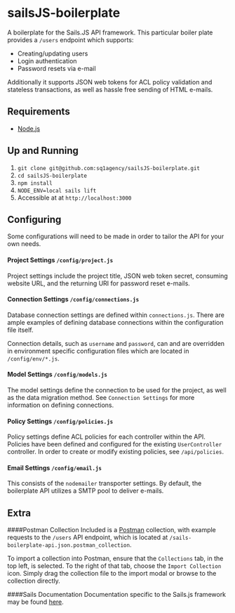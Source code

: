 # sailsJS-boilerplate
A boilerplate for the Sails.JS API framework.  This particular boiler plate provides a `/users` endpoint which supports:

+ Creating/updating users
+ Login authentication
+ Password resets via e-mail

Additionally it supports JSON web tokens for ACL policy validation and stateless transactions, as well as hassle free sending of HTML e-mails.

## Requirements
- [Node.js](http://nodejs.org/)

## Up and Running

1. `git clone git@github.com:sq1agency/sailsJS-boilerplate.git`
2. `cd sailsJS-boilerplate`
3. `npm install`
4. `NODE_ENV=local sails lift`
5. Accessible at at `http://localhost:3000`

## Configuring
Some configurations will need to be made in order to tailor the API for your own needs.

#### Project Settings `/config/project.js`
Project settings include the project title, JSON web token secret, consuming website URL, and the returning URI for password reset e-mails.

#### Connection Settings `/config/connections.js`
Database connection settings are defined within `connections.js`.  There are ample examples of defining database connections within the configuration file itself.  

Connection details, such as `username` and `password`, can and are overridden in environment specific configuration files which are located in `/config/env/*.js`.

#### Model Settings `/config/models.js`
The model settings define the connection to be used for the project, as well as the data migration method.  See `Connection Settings` for more information on defining connections.

#### Policy Settings `/config/policies.js`
Policy settings define ACL policies for each controller within the API.  Policies have been defined and configured for the existing `UserController` controller.  In order to create or modify existing policies, see `/api/policies`.

#### Email Settings `/config/email.js`
This consists of the `nodemailer` transporter settings.  By default, the boilerplate API utilizes a SMTP pool to deliver e-mails.

## Extra
####Postman Collection
Included is a [Postman](https://chrome.google.com/webstore/detail/postman-rest-client/fdmmgilgnpjigdojojpjoooidkmcomcm?hl=en) collection, with example requests to the `/users` API endpoint, which is located at `/sails-boilerplate-api.json.postman_collection`. 

To import a collection into Postman, ensure that the `Collections` tab, in the top left, is selected.  To the right of that tab, choose the `Import Collection` icon.  Simply drag the collection file to the import modal or browse to the collection directly.

####Sails Documentation
Documentation specific to the Sails.js framework may be found [here](http://sailsjs.org/#!/documentation/concepts).